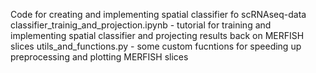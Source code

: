 Code for creating and implementing spatial classifier fo scRNAseq-data
classifier_trainig_and_projection.ipynb - tutorial for training and implementing spatial classifier and projecting results back on MERFISH slices 
utils_and_functions.py - some custom fucntions for speeding up preprocessing and plotting MERFISH slices
